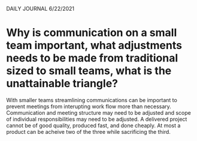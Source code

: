DAILY JOURNAL 6/22/2021

# Why is communication on a small team important, what adjustments needs to be made from traditional sized to small teams, what is the unattainable triangle?

With smaller teams streamlining communications can be important to prevent meetings from interupting work flow more than necessary. Communication and meeting structure may need to be adjusted and scope of individual responsibilities may need to be adjusted. A delivered project cannot be of good quality, produced fast, and done cheaply. At most a product can be acheive two of the three while sacrificing the third.